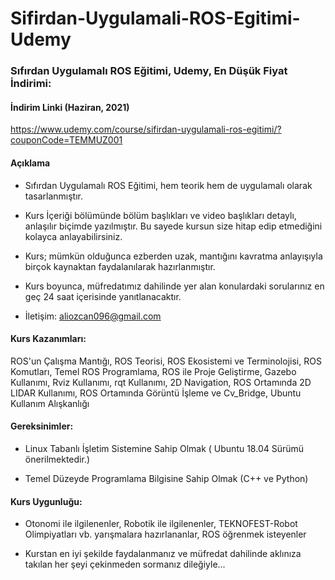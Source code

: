 # Sifirdan-Uygulamali-ROS-Egitimi-Udemy

### Sıfırdan Uygulamalı ROS Eğitimi, Udemy, En Düşük Fiyat İndirimi:

#### İndirim Linki (Haziran, 2021)
https://www.udemy.com/course/sifirdan-uygulamali-ros-egitimi/?couponCode=TEMMUZ001


#### Açıklama

- Sıfırdan Uygulamalı ROS Eğitimi, hem teorik hem de uygulamalı olarak tasarlanmıştır.

- Kurs İçeriği bölümünde bölüm başlıkları ve video başlıkları detaylı, anlaşılır biçimde yazılmıştır. Bu sayede kursun size hitap edip etmediğini kolayca anlayabilirsiniz.

- Kurs; mümkün olduğunca ezberden uzak, mantığını kavratma anlayışıyla birçok kaynaktan faydalanılarak hazırlanmıştır.

- Kurs boyunca, müfredatımız dahilinde yer alan konulardaki sorularınız en geç 24 saat içerisinde yanıtlanacaktır.

- İletişim: aliozcan096@gmail.com

#### Kurs Kazanımları:

ROS'un Çalışma Mantığı, ROS Teorisi, ROS Ekosistemi ve Terminolojisi, ROS Komutları, Temel ROS Programlama, ROS ile Proje Geliştirme, Gazebo Kullanımı, Rviz Kullanımı, rqt Kullanımı, 2D Navigation, ROS Ortamında 2D LIDAR Kullanımı, ROS Ortamında Görüntü İşleme ve Cv_Bridge, Ubuntu Kullanım Alışkanlığı

#### Gereksinimler:

- Linux Tabanlı İşletim Sistemine Sahip Olmak ( Ubuntu 18.04 Sürümü önerilmektedir.)

- Temel Düzeyde Programlama Bilgisine Sahip Olmak (C++ ve Python)

#### Kurs Uygunluğu:

- Otonomi ile ilgilenenler, Robotik ile ilgilenenler, TEKNOFEST-Robot Olimpiyatları vb. yarışmalara hazırlananlar, ROS öğrenmek isteyenler

- Kurstan en iyi şekilde faydalanmanız ve müfredat dahilinde aklınıza takılan her şeyi çekinmeden sormanız dileğiyle...

